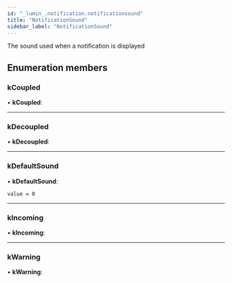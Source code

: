 ```yaml
---
id: "_lumin_.notification.notificationsound"
title: "NotificationSound"
sidebar_label: "NotificationSound"
---
```


The sound used when a notification is displayed

## Enumeration members

###  kCoupled

• **kCoupled**:

___

###  kDecoupled

• **kDecoupled**:

___

###  kDefaultSound

• **kDefaultSound**:

`value = 0`

___

###  kIncoming

• **kIncoming**:

___

###  kWarning

• **kWarning**:
